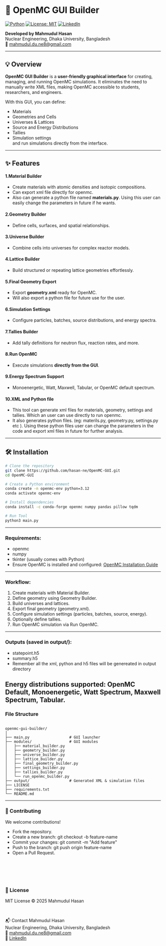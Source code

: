# 🚀 OpenMC GUI Builder

[![Python](https://img.shields.io/badge/python-3.12-blue)](https://www.python.org/) 
[![License: MIT](https://img.shields.io/badge/License-MIT-green.svg)](LICENSE) 
[![LinkedIn](https://img.shields.io/badge/LinkedIn-Mahmudul_Hasan-blue)](https://www.linkedin.com/in/your-linkedin)

**Developed by Mahmudul Hasan**  
Nuclear Engineering, Dhaka University, Bangladesh  
📧 mahmudul.du.ne8@gmail.com  

---

## 💡 Overview

**OpenMC GUI Builder** is a **user-friendly graphical interface** for creating, managing, and running OpenMC simulations. It eliminates the need to manually write XML files, making OpenMC accessible to students, researchers, and engineers.

With this GUI, you can define:

- Materials  
- Geometries and Cells  
- Universes & Lattices  
- Source and Energy Distributions  
- Tallies  
- Simulation settings  
and run simulations directly from the interface.

---

## ✨ Features

#### 1.Material Builder
- Create  materials with atomic densities and isotopic compositions.
- Can export xml file directly for openmc.
- Also can generate a python file named **materials.py**. Using this user can easily change the parameters in future if he wants.

#### 2.Geometry Builder
- Define cells, surfaces, and spatial relationships.  

#### 3.Universe Builder
- Combine cells into universes for complex reactor models.  

#### 4.Lattice Builder
- Build structured or repeating lattice geometries effortlessly.  

#### 5.Final Geometry Export
- Export **geometry.xml** ready for OpenMC.
- Will also export a python file for future use for the user.

#### 6.Simulation Settings
- Configure particles, batches, source distributions, and energy spectra.  

#### 7.Tallies Builder
- Add tally definitions for neutron flux, reaction rates, and more.  

#### 8.Run OpenMC
- Execute simulations **directly from the GUI**.  

#### 9.Energy Spectrum Support
- Monoenergetic, Watt, Maxwell, Tabular, or OpenMC default spectrum.

#### 10.XML and Python file
- This tool can generate xml files for materials, geometry, settings and tallies. Which an user can use directly to run openmc.
- It also generates python files. (eg: materils.py, geometry.py, settings.py etc ). Using these python files user can change the parameters in the code and export xml files in future for further analysis.

---

## 🛠 Installation

```bash
# Clone the repository
git clone https://github.com/hasan-ne/OpenMC-GUI.git
cd OpenMC-GUI

# Create a Python environment
conda create -n openmc-env python=3.12
conda activate openmc-env

# Install dependencies
conda install -c conda-forge openmc numpy pandas pillow tqdm

# Run Tool
python3 main.py

```
---
### Requirements:
  - openmc
  - numpy
  - tkinter (usually comes with Python)
  - Ensure OpenMC is installed and configured: [OpenMC Installation Guide](https://docs.openmc.org/en/stable/quickinstall.html)

---


### Workflow:

  1. Create materials with Material Builder.
  2. Define geometry using Geometry Builder.
  3. Build universes and lattices.
  4. Export final geometry (geometry.xml).
  5. Configure simulation settings (particles, batches, source, energy).
  6. Optionally define tallies.
  7. Run OpenMC simulation via Run OpenMC.
---



### Outputs (saved in output/):

  - statepoint.h5
  - summary.h5
  - Remember all the xml, python and h5 files will be genereated in output directory

Energy distributions supported: OpenMC Default, Monoenergetic, Watt Spectrum, Maxwell Spectrum, Tabular.
---
### File Structure

```

openmc-gui-builder/
│
├── main.py                  # GUI launcher
├── modules/                 # GUI modules
│   ├── material_builder.py
│   ├── geometry_builder.py
│   ├── universe_builder.py
│   ├── lattice_builder.py
│   ├── final_geometry_builder.py
│   ├── settings_builder.py
│   ├── tallies_builder.py
│   └── run_openmc_builder.py
├── output/                  # Generated XML & simulation files
├── LICENSE
├── requirements.txt
└── README.md

```

---
### 🤝 Contributing
We welcome contributions!

  - Fork the repository.
  - Create a new branch: git checkout -b feature-name
  - Commit your changes: git commit -m "Add feature"
  - Push to the branch: git push origin feature-name
  - Open a Pull Request.

<br><br>
---
### 📜 License

MIT License © 2025 Mahmudul Hasan

<br>


📬 Contact
Mahmudul Hasan  
Nuclear Engineering, Dhaka University, Bangladesh  
📧 mahmudul.du.ne8@gmail.com  
🔗 [LinkedIn](https://www.linkedin.com/in/mhm-111/)








